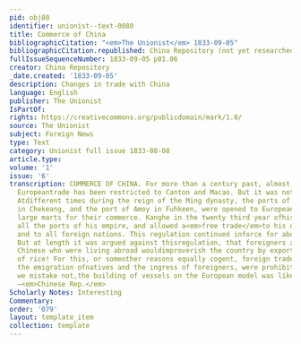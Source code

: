 ```yaml
---
pid: obj80
identifier: unionist--text-0080
title: Commerce of China
bibliographicCitation: "<em>The Unionist</em> 1833-09-05"
bibliographicCitation.republished: China Repository (not yet researched)
fullIssueSequenceNumber: 1833-09-05 p01.06
creator: China Repository
_date.created: '1833-09-05'
description: Changes in trade with China
language: English
publisher: The Unionist
IsPartOf: 
rights: https://creativecommons.org/publicdomain/mark/1.0/
source: The Unionist
subject: Foreign News
type: Text
category: Unionist full issue 1833-08-08
article.type: 
volume: '1'
issue: '6'
transcription: COMMERCE OF CHINA. For more than a century past, almost the whole of
  Europeantrade has been restricted to Canton and Macao. But it was not always so.
  Atdifferent times during the reign of the Ming dynasty, the ports of Ningpo andChusan
  in Chekeang, and the port of Amoy in Fuhkeen, were opened to Europeans,and became
  large marts for their commerce. Kanghe in the twenty third year ofhis reign opened
  all the ports of his empire, and allowed a<em>free trade</em>to his own subjects
  and to all foreign nations. This regulation continued inforce for about thirty years.
  But at length it was argued against thisregulation, that foreigners and adventurous
  Chinese who were living abroad wouldimproverish the country by exporting large quantities
  of rice! For this, or someother reasons equally cogent, foreign trade was restricted;
  the emigration ofnatives and the ingress of foreigners, were prohibited; and, if
  we mistake not,the building of vessels on the European model was likewise interdicted.
  —<em>Chinese Rep.</em>
Scholarly Notes: Interesting
Commentary: 
order: '079'
layout: template_item
collection: template
---
```

